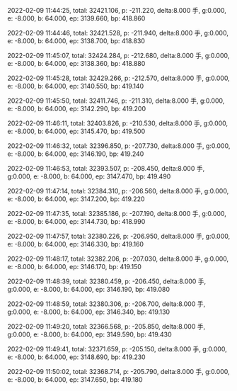 2022-02-09 11:44:25, total: 32421.106, p: -211.220, delta:8.000 手, g:0.000, e: -8.000, b: 64.000, ep: 3139.660, bp: 418.860

2022-02-09 11:44:46, total: 32421.528, p: -211.940, delta:8.000 手, g:0.000, e: -8.000, b: 64.000, ep: 3138.700, bp: 418.830

2022-02-09 11:45:07, total: 32424.284, p: -212.680, delta:8.000 手, g:0.000, e: -8.000, b: 64.000, ep: 3138.360, bp: 418.880

2022-02-09 11:45:28, total: 32429.266, p: -212.570, delta:8.000 手, g:0.000, e: -8.000, b: 64.000, ep: 3140.550, bp: 419.140

2022-02-09 11:45:50, total: 32411.746, p: -211.310, delta:8.000 手, g:0.000, e: -8.000, b: 64.000, ep: 3142.290, bp: 419.200

2022-02-09 11:46:11, total: 32403.826, p: -210.530, delta:8.000 手, g:0.000, e: -8.000, b: 64.000, ep: 3145.470, bp: 419.500

2022-02-09 11:46:32, total: 32396.850, p: -207.730, delta:8.000 手, g:0.000, e: -8.000, b: 64.000, ep: 3146.190, bp: 419.240

2022-02-09 11:46:53, total: 32393.507, p: -208.450, delta:8.000 手, g:0.000, e: -8.000, b: 64.000, ep: 3147.470, bp: 419.490

2022-02-09 11:47:14, total: 32384.310, p: -206.560, delta:8.000 手, g:0.000, e: -8.000, b: 64.000, ep: 3147.200, bp: 419.220

2022-02-09 11:47:35, total: 32385.186, p: -207.190, delta:8.000 手, g:0.000, e: -8.000, b: 64.000, ep: 3144.730, bp: 418.990

2022-02-09 11:47:57, total: 32380.226, p: -206.950, delta:8.000 手, g:0.000, e: -8.000, b: 64.000, ep: 3146.330, bp: 419.160

2022-02-09 11:48:17, total: 32382.206, p: -207.030, delta:8.000 手, g:0.000, e: -8.000, b: 64.000, ep: 3146.170, bp: 419.150

2022-02-09 11:48:39, total: 32380.459, p: -206.450, delta:8.000 手, g:0.000, e: -8.000, b: 64.000, ep: 3146.190, bp: 419.080

2022-02-09 11:48:59, total: 32380.306, p: -206.700, delta:8.000 手, g:0.000, e: -8.000, b: 64.000, ep: 3146.340, bp: 419.130

2022-02-09 11:49:20, total: 32366.568, p: -205.850, delta:8.000 手, g:0.000, e: -8.000, b: 64.000, ep: 3149.590, bp: 419.430

2022-02-09 11:49:41, total: 32371.659, p: -205.150, delta:8.000 手, g:0.000, e: -8.000, b: 64.000, ep: 3148.690, bp: 419.230

2022-02-09 11:50:02, total: 32368.714, p: -205.790, delta:8.000 手, g:0.000, e: -8.000, b: 64.000, ep: 3147.650, bp: 419.180